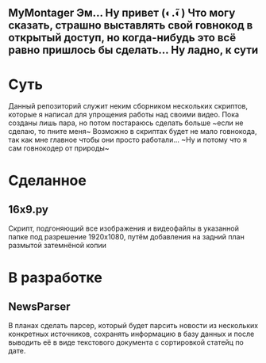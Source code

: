 MyMontager
Эм... Ну привет (◐.̃◐) Что могу сказать, страшно выставлять свой говнокод в открытый доступ, но когда-нибудь это всё равно пришлось бы сделать... Ну ладно, к сути
---
# Суть
Данный репозиторий служит неким сборником нескольких скриптов, которые я написал для упрощения работы над своими видео. Пока созданы лишь пара, но потом постараюсь сделать больше ~если не сделаю, то пните меня~
Возможно в скриптах будет не мало говнокода, так как мне главное чтобы они просто работали... ~Ну и потому что я сам говнокодер от природы~

# Сделанное

## 16x9.py
Скрипт, подгоняющий все изображения и видеофайлы в указанной папке под разрешение 1920х1080, путём добавления на задний план размытой затемнёной копии

# В разработке

## NewsParser
В планах сделать парсер, который будет парсить новости из нескольких конкретных источников, сохранять информацию в базу данных и после выводить её в виде текстового документа с сортировкой статейц по дате.
